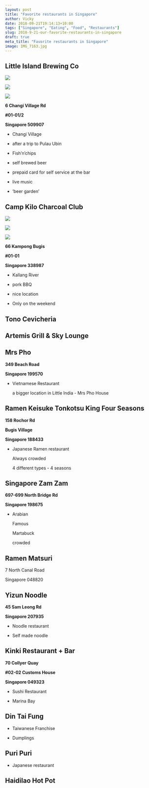```yaml
---
layout: post
title: "Favorite restaurants in Singapore"
author: Vicky
date: 2018-09-21T19:14:13+10:00
tags: ["Singapore", "Eating", "Food", "Restaurants"]
slug: 2018-9-21-our-favorite-restaurants-in-singapore
draft: true
meta_title: "Favorite restaurants in Singapore"
image: IMG_7163.jpg
---
```


## Little Island Brewing Co

![](./IMG_20181020_154933_HDR.jpg)

![](./IMG_20180422_135659.jpg)

![](./IMG_20180422_134002.jpg)

**6 Changi Village Rd**

**#01-01/2**

**Singapore 509907**

*   Changi Village
    
*   after a trip to Pulau Ubin
    
*   Fish’n’chips
    
*   self brewed beer
    
*   prepaid card for self service at the bar
    
*   live music
    
*   ‘beer garden’
    

## Camp Kilo Charcoal Club

![](./IMG_7163.jpg)

![](./IMG_20180525_205200_HHT.jpg)

![](./IMG_20180525_194316_HHT.jpg)

**66 Kampong Bugis**

**#01-01**

**Singapore 338987**

*   Kallang River
    
*   pork BBQ
    
*   nice location
    
*   Only on the weekend
    

## Tono Cevicheria

## Artemis Grill & Sky Lounge

## Mrs Pho

**349 Beach Road**

**Singapore 199570**

*   Vietnamese Restaurant
    
    a bigger location in Little India - Mrs Pho House
    

## Ramen Keisuke Tonkotsu King Four Seasons

**158 Rochor Rd**

**Bugis Village**

**Singapore 188433**

*   Japanese Ramen restaurant
    
    Always crowded
    
    4 different types - 4 seasons
    

## Singapore Zam Zam

**697-699 North Bridge Rd**

**Singapore 198675**

*   Arabian
    
    Famous
    
    Martabuck
    
    crowded
    

## Ramen Matsuri

7 North Canal Road

Singapore 048820

## Yizun Noodle

**45 Sam Leong Rd**

**Singapore 207935**

*   Noodle restaurant
    
*   Self made noodle
    

## Kinki Restaurant + Bar

**70 Collyer Quay**

**#02-02 Customs House**

**Singapore 049323**

*   Sushi Restaurant
    
*   Marina Bay
    

## Din Tai Fung

*   Taiwanese Franchise
    
*   Dumplings
    

## Puri Puri

*   Japanese restaurant
    

## Haidilao Hot Pot